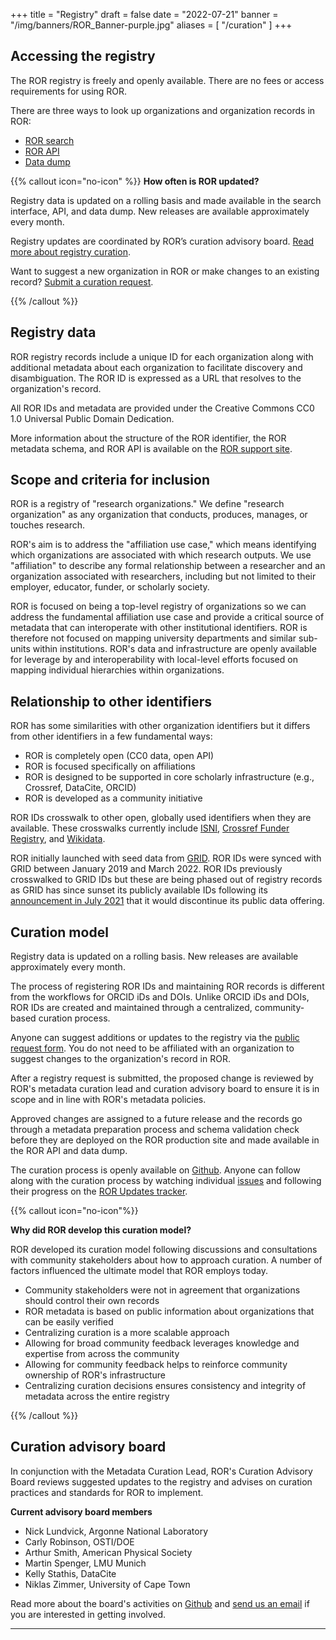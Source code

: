 +++
title = "Registry"
draft = false
date = "2022-07-21"
banner = "/img/banners/ROR_Banner-purple.jpg"
aliases = [
    "/curation"
]
+++

## Accessing the registry

The ROR registry is freely and openly available. There are no fees or access requirements for using ROR.

There are three ways to look up organizations and organization records in ROR:

- [ROR search](https://ror.org/search)
- [ROR API](https://api.ror.org/organizations)
- [Data dump](https://doi.org/10.5281/zenodo.6347574)

{{% callout icon="no-icon" %}}
**How often is ROR updated?**

Registry data is updated on a rolling basis and made available in the search interface, API, and data dump. New releases are available approximately every month.

Registry updates are coordinated by ROR’s curation advisory board. [Read more about registry curation](https://github.com/ror-community/ror-updates#ror-updates).

Want to suggest a new organization in ROR or make changes to an existing record? [Submit a curation request](https://curation-request.ror.org).

{{% /callout %}}

## Registry data
ROR registry records include a unique ID for each organization along with additional metadata about each organization to facilitate discovery and disambiguation. The ROR ID is expressed as a URL that resolves to the organization's record.

All ROR IDs and metadata are provided under the Creative Commons CC0 1.0 Universal Public Domain Dedication.

More information about the structure of the ROR identifier, the ROR metadata schema, and ROR API is available on the [ROR support site](https://ror.readme.io). 

## Scope and criteria for inclusion
ROR is a registry of "research organizations." We define "research organization" as any organization that conducts, produces, manages, or touches research.

ROR's aim is to address the "affiliation use case," which means identifying which organizations are associated with which research outputs. We use "affiliation" to describe any formal relationship between a researcher and an organization associated with researchers, including but not limited to their employer, educator, funder, or scholarly society.

ROR is focused on being a top-level registry of organizations so we can address the fundamental affiliation use case and provide a critical source of metadata that can interoperate with other institutional identifiers. ROR is therefore not focused on mapping university departments and similar sub-units within institutions. ROR's data and infrastructure are openly available for leverage by and interoperability with local-level efforts focused on mapping individual hierarchies within organizations.

## Relationship to other identifiers
ROR has some similarities with other organization identifiers but it differs from other identifiers in a few fundamental ways:

- ROR is completely open (CC0 data, open API)
- ROR is focused specifically on affiliations
- ROR is designed to be supported in core scholarly infrastructure (e.g., Crossref, DataCite, ORCID)
- ROR is developed as a community initiative

ROR IDs crosswalk to other open, globally used identifiers when they are available. These crosswalks currently include [ISNI](https://isni.org), [Crossref Funder Registry](https://www.crossref.org/services/funder-registry/), and [Wikidata](https://wikidata.org).

ROR initially launched with seed data from [GRID](https://grid.ac). ROR IDs were synced with GRID between January 2019 and March 2022. ROR IDs previously crosswalked to GRID IDs but these are being phased out of registry records as GRID has since sunset its publicly available IDs following its [announcement in July 2021](https://ror.org/blog/2021-07-12-ror-grid-the-way-forward/) that it would discontinue its public data offering.

## Curation model
Registry data is updated on a rolling basis. New releases are available approximately every month.

The process of registering ROR IDs and maintaining ROR records is different from the workflows for ORCID iDs and DOIs. Unlike ORCID iDs and DOIs, ROR IDs are created and maintained through a centralized, community-based curation process.

Anyone can suggest additions or updates to the registry via the [public request form](https://curation-request.ror.org). You do not need to be affiliated with an organization to suggest changes to the organization's record in ROR.

After a registry request is submitted, the proposed change is reviewed by ROR's metadata curation lead and curation advisory board to ensure it is in scope and in line with ROR's metadata policies.

Approved changes are assigned to a future release and the records go through a metadata preparation process and schema validation check before they are deployed on the ROR production site and made available in the ROR API and data dump.

The curation process is openly available on [Github](https://github.com/ror-community/ror-updates#ror-updates). Anyone can follow along with the curation process by watching individual [issues](https://github.com/ror-community/ror-updates/issues) and following their progress on the [ROR Updates tracker](https://github.com/ror-community/ror-updates/projects/1).

{{% callout icon="no-icon"%}}

**Why did ROR develop this curation model?**

ROR developed its curation model following discussions and consultations with community stakeholders about how to approach curation. A number of factors influenced the ultimate model that ROR employs today.

- Community stakeholders were not in agreement that organizations should control their own records
- ROR metadata is based on public information about organizations that can be easily verified
- Centralizing curation is a more scalable approach
- Allowing for broad community feedback leverages knowledge and expertise from across the community
- Allowing for community feedback helps to reinforce community ownership of ROR's infrastructure
- Centralizing curation decisions ensures consistency and integrity of metadata across the entire registry

{{% /callout %}}

## Curation advisory board
In conjunction with the Metadata Curation Lead, ROR's Curation Advisory Board reviews suggested updates to the registry and advises on curation practices and standards for ROR to implement.

**Current advisory board members**

- Nick Lundvick, Argonne National Laboratory
- Carly Robinson, OSTI/DOE
- Arthur Smith, American Physical Society
- Martin Spenger, LMU Munich
- Kelly Stathis, DataCite
- Niklas Zimmer, University of Cape Town

Read more about the board's activities on [Github](https://github.com/ror-community/ror-updates/wiki/ROR-Curation-Advisory-Board-Overview) and [send us an email](mailto:registry@ror.org) if you are interested in getting involved.

***
